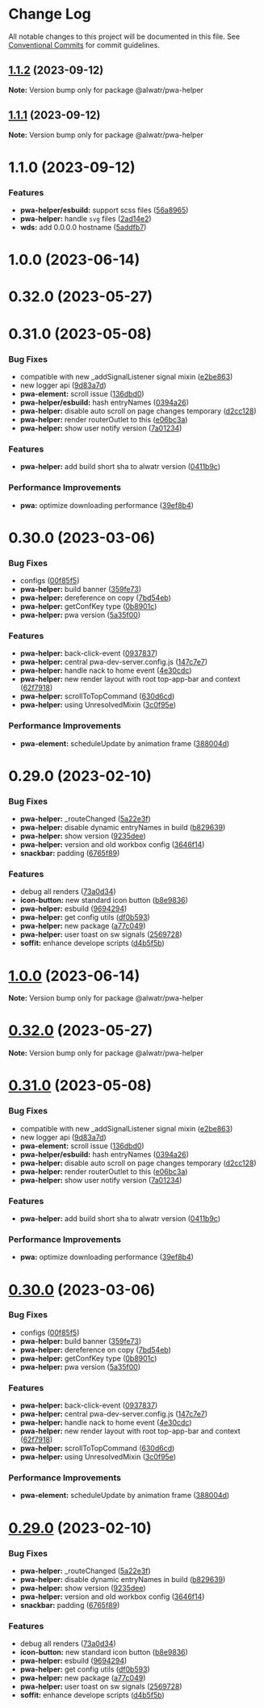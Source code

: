 # Change Log

All notable changes to this project will be documented in this file.
See [Conventional Commits](https://conventionalcommits.org) for commit guidelines.

## [1.1.2](https://github.com/AliMD/alwatr/compare/@alwatr/pwa-helper@1.1.1...@alwatr/pwa-helper@1.1.2) (2023-09-12)

**Note:** Version bump only for package @alwatr/pwa-helper

## [1.1.1](https://github.com/AliMD/alwatr/compare/@alwatr/pwa-helper@1.1.0...@alwatr/pwa-helper@1.1.1) (2023-09-12)

**Note:** Version bump only for package @alwatr/pwa-helper

# 1.1.0 (2023-09-12)

### Features

* **pwa-helper/esbuild:** support scss files ([56a8965](https://github.com/AliMD/alwatr/commit/56a896569d089fdd83e79ff1472a3c851238cbf8))
* **pwa-helper:** handle `svg` files ([2ad14e2](https://github.com/AliMD/alwatr/commit/2ad14e29176856fdcbbaa51aa98ab7dab6639188))
* **wds:** add 0.0.0.0 hostname ([5addfb7](https://github.com/AliMD/alwatr/commit/5addfb72a58b5ee32e84346387edc17b45d26d73))

# 1.0.0 (2023-06-14)

# 0.32.0 (2023-05-27)

# 0.31.0 (2023-05-08)

### Bug Fixes

* compatible with new _addSignalListener signal mixin ([e2be863](https://github.com/AliMD/alwatr/commit/e2be863acd9b99c4fc8f0a81c4efe2ac6db50c39))
* new logger api ([9d83a7d](https://github.com/AliMD/alwatr/commit/9d83a7dc5c103bc3bb4282dacfd85fa998915300))
* **pwa-element:** scroll issue ([136dbd0](https://github.com/AliMD/alwatr/commit/136dbd07592fdae28bbe0969a38e82fd2f49c144))
* **pwa-helper/esbuild:** hash entryNames ([0394a26](https://github.com/AliMD/alwatr/commit/0394a26d9f72d21ca762af3c04f5521e6e600f28))
* **pwa-helper:** disable auto scroll on page changes temporary ([d2cc128](https://github.com/AliMD/alwatr/commit/d2cc12889664fbd324c53ecc00582995fd2ab552))
* **pwa-helper:** render routerOutlet to this ([e06bc3a](https://github.com/AliMD/alwatr/commit/e06bc3ac95a9f640ff7e8d912328e4c2e3a64b21))
* **pwa-helper:** show user notify version ([7a01234](https://github.com/AliMD/alwatr/commit/7a01234a5e05cbc66438c589c8783be2e2d8adf4))

### Features

* **pwa-helper:** add build short sha to alwatr version ([0411b9c](https://github.com/AliMD/alwatr/commit/0411b9c7e92b243ed4f24337432c2f0412817920))

### Performance Improvements

* **pwa:** optimize downloading performance ([39ef8b4](https://github.com/AliMD/alwatr/commit/39ef8b45065cbfff45273441cca527a1195d9750))

# 0.30.0 (2023-03-06)

### Bug Fixes

* configs ([00f85f5](https://github.com/AliMD/alwatr/commit/00f85f525f07334544cc9e007c49f2343ba8cec3))
* **pwa-helper:** build banner ([359fe73](https://github.com/AliMD/alwatr/commit/359fe73eec0fa50299b07525684e4a5fa84cd3a6))
* **pwa-helper:** dereference on copy ([7bd54eb](https://github.com/AliMD/alwatr/commit/7bd54eb775708ea625406268aa47735e7eb1f4a5))
* **pwa-helper:** getConfKey type ([0b8901c](https://github.com/AliMD/alwatr/commit/0b8901cc74ba54d81b740a21b29e439513cc2a45))
* **pwa-helper:** pwa version ([5a35f00](https://github.com/AliMD/alwatr/commit/5a35f00ec452726cb63f81e02d1387453af30ae8))

### Features

* **pwa-helper:** back-click-event ([0937837](https://github.com/AliMD/alwatr/commit/0937837185dd9fd2a49e3d16086854f6244aa450))
* **pwa-helper:** central pwa-dev-server.config.js ([147c7e7](https://github.com/AliMD/alwatr/commit/147c7e7bac17179619cfca153463db74f134ba7b))
* **pwa-helper:** handle nack to home event ([4e30cdc](https://github.com/AliMD/alwatr/commit/4e30cdcc36f0cc450310ed7c98c1fae828efbf6e))
* **pwa-helper:** new render layout with root top-app-bar and context ([62f7918](https://github.com/AliMD/alwatr/commit/62f79185fddf48175036b03577eeb06bd6335c19))
* **pwa-helper:** scrollToTopCommand ([630d6cd](https://github.com/AliMD/alwatr/commit/630d6cd4543529f0f650ff99ad4a99803e85843b))
* **pwa-helper:** using UnresolvedMixin ([3c0f95e](https://github.com/AliMD/alwatr/commit/3c0f95ee5395049aa7f10f3d562f0aa41773e531))

### Performance Improvements

* **pwa-element:** scheduleUpdate by animation frame ([388004d](https://github.com/AliMD/alwatr/commit/388004dd3b355319968135206dfcd600d46921dd))

# 0.29.0 (2023-02-10)

### Bug Fixes

* **pwa-helper:** _routeChanged ([5a22e3f](https://github.com/AliMD/alwatr/commit/5a22e3f9bea3ed03a49889d7725cb807f359c02a))
* **pwa-helper:** disable dynamic entryNames in build ([b829639](https://github.com/AliMD/alwatr/commit/b829639bf3b4940bee44ca6c73aa8ce74f35c3ca))
* **pwa-helper:** show version ([9235dee](https://github.com/AliMD/alwatr/commit/9235dee636a76ad9e07686564ebdfa45f45e8928))
* **pwa-helper:** version and old workbox config ([3646f14](https://github.com/AliMD/alwatr/commit/3646f144669b8b46266833b19fd1aff064b13ad8))
* **snackbar:** padding ([6765f89](https://github.com/AliMD/alwatr/commit/6765f8900e798aea1f77e9e76be36e055411dd3e))

### Features

* debug all renders ([73a0d34](https://github.com/AliMD/alwatr/commit/73a0d3483b7c42ab0a6247721073b81a01f7b258))
* **icon-button:** new standard icon button ([b8e9836](https://github.com/AliMD/alwatr/commit/b8e98365fe3e8f1f6db1a21480257049c0294f03))
* **pwa-helper:** esbuild ([9694294](https://github.com/AliMD/alwatr/commit/9694294815203a86fbbfde8288371ab347c5ec11))
* **pwa-helper:** get config utils ([df0b593](https://github.com/AliMD/alwatr/commit/df0b593985440267f32ecf646422a3fa13692b03))
* **pwa-helper:** new package ([a77c049](https://github.com/AliMD/alwatr/commit/a77c0491a6337cb48b42a667a0ee67c7f9f150fa))
* **pwa-helper:** user toast on sw signals ([2569728](https://github.com/AliMD/alwatr/commit/2569728683e49e020ce77a573aa79f2453bfe774))
* **soffit:** enhance develope scripts ([d4b5f5b](https://github.com/AliMD/alwatr/commit/d4b5f5b233f2da196192ad03ef755abda0dcb3cf))

# [1.0.0](https://github.com/AliMD/alwatr/compare/v0.32.0...v1.0.0) (2023-06-14)

**Note:** Version bump only for package @alwatr/pwa-helper

# [0.32.0](https://github.com/AliMD/alwatr/compare/v0.31.0...v0.32.0) (2023-05-27)

**Note:** Version bump only for package @alwatr/pwa-helper

# [0.31.0](https://github.com/AliMD/alwatr/compare/v0.30.0...v0.31.0) (2023-05-08)

### Bug Fixes

- compatible with new \_addSignalListener signal mixin ([e2be863](https://github.com/AliMD/alwatr/commit/e2be863acd9b99c4fc8f0a81c4efe2ac6db50c39))
- new logger api ([9d83a7d](https://github.com/AliMD/alwatr/commit/9d83a7dc5c103bc3bb4282dacfd85fa998915300))
- **pwa-element:** scroll issue ([136dbd0](https://github.com/AliMD/alwatr/commit/136dbd07592fdae28bbe0969a38e82fd2f49c144))
- **pwa-helper/esbuild:** hash entryNames ([0394a26](https://github.com/AliMD/alwatr/commit/0394a26d9f72d21ca762af3c04f5521e6e600f28))
- **pwa-helper:** disable auto scroll on page changes temporary ([d2cc128](https://github.com/AliMD/alwatr/commit/d2cc12889664fbd324c53ecc00582995fd2ab552))
- **pwa-helper:** render routerOutlet to this ([e06bc3a](https://github.com/AliMD/alwatr/commit/e06bc3ac95a9f640ff7e8d912328e4c2e3a64b21))
- **pwa-helper:** show user notify version ([7a01234](https://github.com/AliMD/alwatr/commit/7a01234a5e05cbc66438c589c8783be2e2d8adf4))

### Features

- **pwa-helper:** add build short sha to alwatr version ([0411b9c](https://github.com/AliMD/alwatr/commit/0411b9c7e92b243ed4f24337432c2f0412817920))

### Performance Improvements

- **pwa:** optimize downloading performance ([39ef8b4](https://github.com/AliMD/alwatr/commit/39ef8b45065cbfff45273441cca527a1195d9750))

# [0.30.0](https://github.com/AliMD/alwatr/compare/v0.29.0...v0.30.0) (2023-03-06)

### Bug Fixes

- configs ([00f85f5](https://github.com/AliMD/alwatr/commit/00f85f525f07334544cc9e007c49f2343ba8cec3))
- **pwa-helper:** build banner ([359fe73](https://github.com/AliMD/alwatr/commit/359fe73eec0fa50299b07525684e4a5fa84cd3a6))
- **pwa-helper:** dereference on copy ([7bd54eb](https://github.com/AliMD/alwatr/commit/7bd54eb775708ea625406268aa47735e7eb1f4a5))
- **pwa-helper:** getConfKey type ([0b8901c](https://github.com/AliMD/alwatr/commit/0b8901cc74ba54d81b740a21b29e439513cc2a45))
- **pwa-helper:** pwa version ([5a35f00](https://github.com/AliMD/alwatr/commit/5a35f00ec452726cb63f81e02d1387453af30ae8))

### Features

- **pwa-helper:** back-click-event ([0937837](https://github.com/AliMD/alwatr/commit/0937837185dd9fd2a49e3d16086854f6244aa450))
- **pwa-helper:** central pwa-dev-server.config.js ([147c7e7](https://github.com/AliMD/alwatr/commit/147c7e7bac17179619cfca153463db74f134ba7b))
- **pwa-helper:** handle nack to home event ([4e30cdc](https://github.com/AliMD/alwatr/commit/4e30cdcc36f0cc450310ed7c98c1fae828efbf6e))
- **pwa-helper:** new render layout with root top-app-bar and context ([62f7918](https://github.com/AliMD/alwatr/commit/62f79185fddf48175036b03577eeb06bd6335c19))
- **pwa-helper:** scrollToTopCommand ([630d6cd](https://github.com/AliMD/alwatr/commit/630d6cd4543529f0f650ff99ad4a99803e85843b))
- **pwa-helper:** using UnresolvedMixin ([3c0f95e](https://github.com/AliMD/alwatr/commit/3c0f95ee5395049aa7f10f3d562f0aa41773e531))

### Performance Improvements

- **pwa-element:** scheduleUpdate by animation frame ([388004d](https://github.com/AliMD/alwatr/commit/388004dd3b355319968135206dfcd600d46921dd))

# [0.29.0](https://github.com/AliMD/alwatr/compare/v0.28.0...v0.29.0) (2023-02-10)

### Bug Fixes

- **pwa-helper:** \_routeChanged ([5a22e3f](https://github.com/AliMD/alwatr/commit/5a22e3f9bea3ed03a49889d7725cb807f359c02a))
- **pwa-helper:** disable dynamic entryNames in build ([b829639](https://github.com/AliMD/alwatr/commit/b829639bf3b4940bee44ca6c73aa8ce74f35c3ca))
- **pwa-helper:** show version ([9235dee](https://github.com/AliMD/alwatr/commit/9235dee636a76ad9e07686564ebdfa45f45e8928))
- **pwa-helper:** version and old workbox config ([3646f14](https://github.com/AliMD/alwatr/commit/3646f144669b8b46266833b19fd1aff064b13ad8))
- **snackbar:** padding ([6765f89](https://github.com/AliMD/alwatr/commit/6765f8900e798aea1f77e9e76be36e055411dd3e))

### Features

- debug all renders ([73a0d34](https://github.com/AliMD/alwatr/commit/73a0d3483b7c42ab0a6247721073b81a01f7b258))
- **icon-button:** new standard icon button ([b8e9836](https://github.com/AliMD/alwatr/commit/b8e98365fe3e8f1f6db1a21480257049c0294f03))
- **pwa-helper:** esbuild ([9694294](https://github.com/AliMD/alwatr/commit/9694294815203a86fbbfde8288371ab347c5ec11))
- **pwa-helper:** get config utils ([df0b593](https://github.com/AliMD/alwatr/commit/df0b593985440267f32ecf646422a3fa13692b03))
- **pwa-helper:** new package ([a77c049](https://github.com/AliMD/alwatr/commit/a77c0491a6337cb48b42a667a0ee67c7f9f150fa))
- **pwa-helper:** user toast on sw signals ([2569728](https://github.com/AliMD/alwatr/commit/2569728683e49e020ce77a573aa79f2453bfe774))
- **soffit:** enhance develope scripts ([d4b5f5b](https://github.com/AliMD/alwatr/commit/d4b5f5b233f2da196192ad03ef755abda0dcb3cf))
